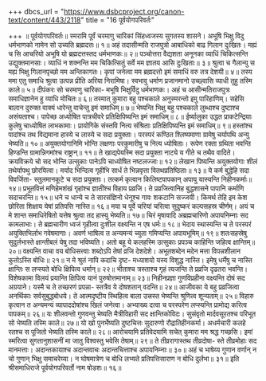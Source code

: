 +++
dbcs_url = "https://www.dsbcproject.org/canon-text/content/443/2118"
title = "16 पूर्वयोगपरिवर्तः"

+++
॥ पूर्वयोगपरिवर्तः॥
स्मरामि पूर्वं चरमाणु चारिकां 
सिंहध्वजस्य सुगतस्य शासने। 
अभूषि भिक्षु विदु धर्मभाणको 
नामेन सो उच्यति ब्रह्मदत्तः॥ १॥ 
अहं तदासीन्मति राजपुत्रो 
आबाधिको बाढ गिलान दुःखितः। 
मह्यं च सि आचरियो अभूषि 
यो  ब्रह्मदत्तस्तद धर्मभाणकः॥ २॥ 
पञ्चोत्तरा वैद्यशता अनूनका 
व्याधिं चिकित्सन्ति उद्युक्तमानसाः। 
व्याधिं न शक्नन्ति मम चिकित्सितुं 
सर्वे मम ज्ञातय आसि दुःखिताः॥ ३॥ 
श्रुत्वा च गैलान्यु स मह्य भिक्षु 
गिलानपृच्छो मम अन्तिकागतः। 
कृपां जनेत्वा मम ब्रह्मदत्तो 
इमं समाधिं वरु तत्र देशयी॥ ४॥ 
तस्य ममा एतु समाधि श्रुत्वा 
उत्पन्न प्रीति अरिया निरामिषा। 
स्वभावु धर्माण प्रजानमानो 
उच्छ्वासि व्याधी तुहु तस्मि काले॥ ५॥
दीपंकरः सो चरमाणु चारिका-
मभूषि भिक्षुर्विदु धर्मभाणकः। 
अहं च आसीन्मतिराजपुत्रः 
समाधिज्ञानेन हु व्याधि मोचितः॥ ६॥ 
तस्मात् कुमारा बहु पश्चकाले 
अनुस्मरन्तो इमु पारिहाणिम्। 
सहेसि बालान दुरुक्त वाक्यं 
धारेन्तु वाचेन्तु इमं समाधिम्॥ ७॥ 
भेष्यन्ति भिक्षु  बहु पश्चकाले 
लुब्धाश्च दुष्टाश्च असंयताश्च। 
पापेच्छ अध्योषित पात्रचीवरे 
प्रतिक्षिपिष्यन्ति इमं समाधिम्॥ ८॥ 
ईर्ष्यालुका उद्धत प्राकटेन्द्रियाः 
कुलेषु चाध्योषित लाभकामाः। 
प्रायोगिके संस्तवि नित्य संश्रिताः 
प्रतिक्षिपिष्यन्ति इमं समाधिम्॥ ९॥ 
हस्तांश्च पादांश्च तथ विद्यमाना 
हास्ये च लास्ये च सदा प्रयुक्ताः। 
परस्परं कण्ठित श्लिष्यमाणा 
ग्रामेषु चर्यापथि अन्यु भेष्यति॥ १०॥
अयुक्तयोगानिमि भोन्ति लक्षणाः 
परकुमारीषु च नित्य ध्योषिताः। 
रूपेण रक्ता ग्रथिता भवन्ति 
हिण्डन्ति ग्रामान्निगमांश्च राष्ट्रान्॥ ११॥ 
ते खाद्यपेयस्मि सदा प्रयुक्ता 
नाट्ये य गीते च तथैव वादिते। 
क्रयविक्रये चो सद भोन्ति उत्सुकाः 
पानेऽपि चाध्योषित नष्टलज्जाः॥ १२॥ 
लेखान पिष्यन्ति अयुक्तयोगाः 
शीलं तथेर्यापथु छोरयित्वा। 
मर्याद भिन्दित्व गृहीभि सार्धं 
ते भिन्नवृत्ता वितथप्रतिष्ठिताः॥ १३॥ 
ये कर्म बुद्धेहि सदा विवर्जिता-
स्तुलमानकूटे च सदा प्रयुक्ताः। 
तत्कर्म कृत्वान किलिष्टपापकान् 
अपायु यास्यन्ति निहीनकर्माः॥ १४॥ 
प्रभूतवित्तं मणिहेमशंखं 
गृहांश्च ज्ञातींश्च विहाय प्रव्रजि। 
ते प्रव्रजित्वानिह बुद्धशासने 
पापानि कर्माणि सदाचरन्ति॥ १५॥
धने च धान्ये च ते सारसंज्ञिनो 
धेनूश्च गावः शकटानि सज्जयी। 
किमर्थ तेहि इम केश छोरिता 
शिक्षाय येषां प्रतिपत्ति नास्ति॥ १६॥ 
मया च पूर्वे चरियां चरित्वा 
सुदुष्करं कल्पसहस्र चीर्णम्। 
अयं च मे शान्त समाधिरेषितो 
यत्तेष श्रुत्वा तद हास्यु भेष्यति॥ १७॥ 
चिरं मृषावादि अब्रह्मचारिणो 
अपायनिम्नाः सद कामलाभाः। 
ते ब्रह्मचारीण ध्वजं गृहीत्वा 
दुःशील वक्ष्यन्ति न एष धर्मः॥ १८॥ 
भेदाय स्थास्यन्ति च ते परस्परं 
अयुक्तिभिर्लाभ गवेषमाणाः। 
अवर्ण भाषित्व त अन्यमन्यं 
च्युता गमिप्यन्ति अपायभूमिम्॥ १९॥ 
शतःसहस्रेषु सुदुर्लभास्ते 
क्षान्तीबलं येषु तदा भविष्यति। 
अतो बहू ये कलहस्मि उत्सुकाः 
प्रपञ्च काहिन्ति जहित्व क्षान्तिम्॥ २०॥
वक्ष्यन्ति वाचा वय बोधिसत्त्वाः 
शब्दोऽपि तेषां व्रजि देशदेशे। 
अभूतशब्देन मदेन मत्ता 
विपन्नशीलान कुतोऽस्ति बोधिः॥ २१॥ 
न मे श्रुतं नापि कदाचि दृष्ट-
मध्याशयो यस्य विशुद्ध नास्ति। 
इमेषु धर्मेषु च नास्ति क्षान्तिः 
स लप्स्यते बोधि क्षिपित्व धर्मान्॥ २२॥ 
भीताश्च त्रस्ताश्च गृहं त्यजन्ति 
ते प्रव्रजि दृढतरा भवन्ति। 
विशेषकामा विलयं प्रयान्ति 
क्षिपित्व यानं पुरुषोत्तमानाम्॥ २३॥ 
निहीनप्रज्ञा गुणविप्रहीना 
वक्ष्यन्ति दोषं सद अग्रयाने। 
यस्मै च ते तच्छरणं प्रपन्ना-
स्तत्रैव ये दोषशतान् वदन्ति॥ २४॥ 
आजीवका ये बहु प्रव्रजित्वा 
अनर्थिकाः सर्वसुबुद्धबोधये। 
ते आत्मदृष्टीय स्थिहित्व बाला 
उत्त्रस्त भेष्यन्ति श्रुणित्व शून्यताम्॥ २५॥
विहारु कृत्वान त अन्यमन्यं 
व्यापाददोषांश्च खिलं जनेत्वा। 
अभ्याख्य दत्वा च परस्परेण 
लप्स्यन्ति प्रामोद्य करित्व पापकम्॥ २६॥ 
यः शीलवन्तो गुणवन्तु भेष्यति
मैत्रीविहारी सद क्षान्तिकोविदः। 
सुसंवृतो मार्दवसूरतश्च 
परिभूत सो भेष्यति तस्मि काले॥ २७॥ 
यो खो पुनर्भेष्यति दुष्टचित्तः 
सुदारुणो रौद्रातिहीनकर्मा। 
अधर्मचारी कलहे रतश्च 
स पूजितो भेष्यति तस्मि काले॥ २८॥ 
आरोचयामि प्रतिवेदयामि 
सचेत् कुमारा मम श्रद्ध गच्छसि। 
इमां स्मरित्वा सुगतानुशासनीं 
मा जातु विश्वस्तु भवेसि तेषाम्॥ २९॥ 
ते तीव्ररागास्तथ तीव्रदोषा-
स्ते तीव्रमोहाः सद मानमत्ताः। 
अदान्तकायाश्च अदान्तवाचः 
अदान्तचित्ताश्च अपायनिम्नाः॥ ३०॥
अहं च भाषेय्य गुणान वर्णान् 
न चो गुणान् भिक्षु समाचरेय्या। 
न घोषमात्रेण च बोधि लभ्यते 
प्रतिपत्तिसाराण न बोधि दुर्लभा॥ ३१॥
इति श्रीसमाधिराजे पूर्वयोगपरिवर्तो नाम षोडशः॥ १६॥
